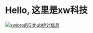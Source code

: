# Hello, 这里是**xw科技** 
[![xwipro的Github统计信息](https://github-readme-stats.vercel.app/api?username=xwipro)](https://github.com/xwipro/github-readme-stats)




